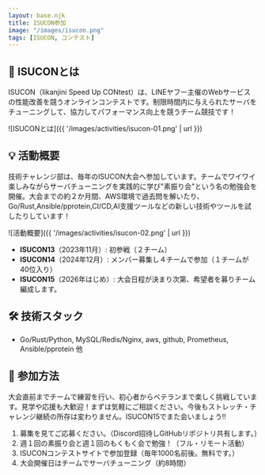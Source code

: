 ```yaml
---
layout: base.njk
title: ISUCON参加
image: "/images/isucon.png"
tags: [ISUCON, コンテスト]
---
```


## 🚀 ISUCONとは
ISUCON（Iikanjini Speed Up CONtest）は、LINEヤフー主催のWebサービスの性能改善を競うオンラインコンテストです。制限時間内に与えられたサーバをチューニングして、協力してパフォーマンス向上を競うチーム競技です！  

![ISUCONとは]({{ '/images/activities/isucon-01.png' | url }})

## 💡 活動概要
技術チャレンジ部は、毎年のISUCON大会へ参加しています。チームでワイワイ楽しみながらサーバチューニングを実践的に学び"素振り会"という名の勉強会を開催。大会までの約２か月間、AWS環境で過去問を解いたり、Go/Rust,Ansible/pprotein,CI/CD,AI支援ツールなどの新しい技術やツールを試したりしています！

![活動概要]({{ '/images/activities/isucon-02.png' | url }})

- **ISUCON13**（2023年11月）: 初参戦（２チーム）
- **ISUCON14**（2024年12月）: メンバー募集し４チームで参加（１チームが40位入り）
- **ISUCON15**（2026年はじめ）: 大会日程が決まり次第、希望者を募りチーム編成します。  

## 🛠 技術スタック

- Go/Rust/Python, MySQL/Redis/Nginx, aws, github, Prometheus, Ansible/pprotein 他

## 👥 参加方法

大会直前までチームで練習を行い、初心者からベテランまで楽しく挑戦しています。見学や応援も大歓迎！まずは気軽にご相談ください。今後もストレッチ・チャレンジ継続の所存は変わりません。ISUCON15でまた会いましょう‼   

1. 募集を見てご応募ください。（Discord招待しGitHubリポジトリ共有します。）  
2. 週１回の素振り会と週１回のもくもく会で勉強！（フル・リモート活動）
3. ISUCONコンテストサイトで参加登録（毎年1000名前後。無料です。）  
4. 大会開催日はチームでサーバチューニング（約8時間）